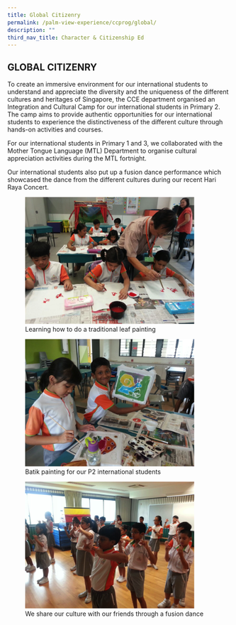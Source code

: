 ```yaml
---
title: Global Citizenry
permalink: /palm-view-experience/ccprog/global/
description: ""
third_nav_title: Character & Citizenship Ed
---
```

## GLOBAL CITIZENRY

To create an immersive environment for our international students to understand and appreciate the diversity and the uniqueness of the different cultures and heritages of Singapore, the CCE department organised an Integration and Cultural Camp for our international students in Primary 2. The camp aims to provide authentic opportunities for our international students to experience the distinctiveness of the different culture through hands-on activities and courses.

For our international students in Primary 1 and 3, we collaborated with the Mother Tongue Language (MTL) Department to organise cultural appreciation activities during the MTL fortnight.

Our international students also put up a fusion dance performance which showcased the dance from the different cultures during our recent Hari Raya Concert.

<figure>
<img src="/images/GC1.png" style="width:90%">
<figcaption>Learning how to do a traditional leaf painting
 </figcaption>
</figure>

<figure>
<img src="/images/GC2.png" style="width:90%">
<figcaption>Batik painting for our P2 international students
 </figcaption>
</figure>

<figure>
<img src="/images/GC3.png" style="width:90%">
<figcaption>We share our culture with our friends through a fusion dance
 </figcaption>
</figure>